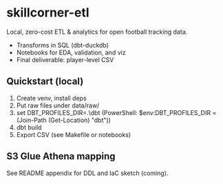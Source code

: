 ﻿# skillcorner-etl

Local, zero-cost ETL & analytics for open football tracking data.
- Transforms in SQL (dbt-duckdb)
- Notebooks for EDA, validation, and viz
- Final deliverable: player-level CSV

## Quickstart (local)
1) Create venv, install deps
2) Put raw files under data/raw/
3) set DBT_PROFILES_DIR=.\dbt (PowerShell: $env:DBT_PROFILES_DIR = (Join-Path (Get-Location) "dbt"))
4) dbt build
5) Export CSV (see Makefile or notebooks)

## S3  Glue  Athena mapping
See README appendix for DDL and IaC sketch (coming).

